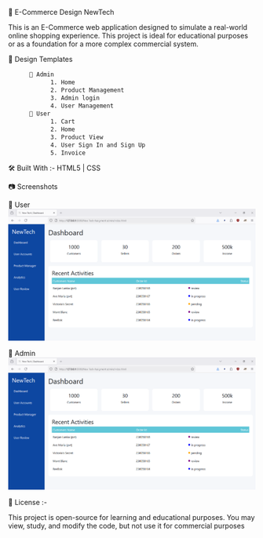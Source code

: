 🛒 E-Commerce Design NewTech

This is an E-Commerce web application designed to simulate a real-world online shopping experience. This project is ideal for educational purposes or as a foundation for a more complex commercial system.

🔧 Design Templates

          👤 Admin
                1. Home
                2. Product Management
                3. Admin login
                4. User Management
          👤 User
                1. Cart
                2. Home 
                3. Product View
                4. User Sign In and Sign Up
                5. Invoice

🛠️ Built With :-    HTML5 | CSS 

📷 Screenshots

👤 User
 ![Image Alt](https://github.com/Hiru2024God/New_Tech-Ecommerce/blob/b92c9d576b777ad6ed1e8ebb3c7f0bcd204b5333/NewTech_1.PNG)

👤 Admin
 ![Image Alt](https://github.com/Hiru2024God/New_Tech-Ecommerce/blob/b92c9d576b777ad6ed1e8ebb3c7f0bcd204b5333/NewTech_1.PNG)


📝 License :-

This project is open-source for learning and educational purposes. You may view, study, and modify the code, but not use it for commercial purposes

